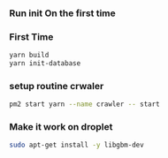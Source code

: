 ### Run init On the first time

### First Time

```bash
yarn build
yarn init-database
```

### setup routine crwaler

```bash
pm2 start yarn --name crawler -- start
```

### Make it work on droplet

```bash
sudo apt-get install -y libgbm-dev
```
